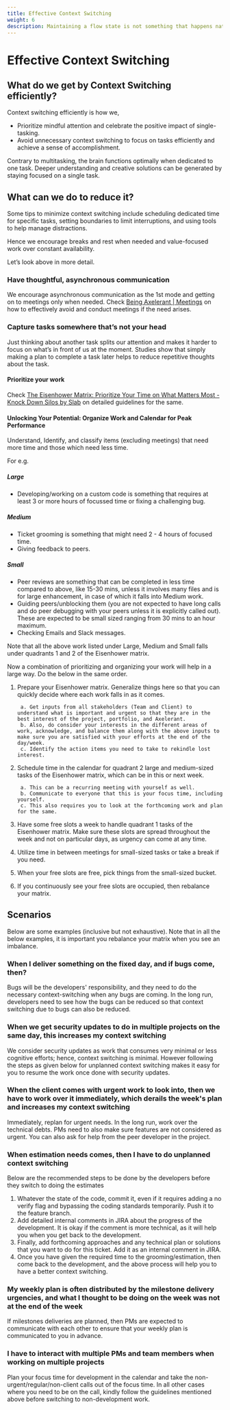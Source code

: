 ```yaml
---
title: Effective Context Switching
weight: 6
description: Maintaining a flow state is not something that happens naturally unless you guard it and take steps to make sure you spend as much as possible time in flow state.
---
```


# Effective Context Switching

## What do we get by Context Switching efficiently?

Context switching efficiently is how we,

- Prioritize mindful attention and celebrate the positive impact of single-tasking.
- Avoid unnecessary context switching to focus on tasks efficiently and achieve a sense of accomplishment.

Contrary to multitasking, the brain functions optimally when dedicated to one task. Deeper understanding and creative solutions can be generated by staying focused on a single task.

## What can we do to reduce it?

Some tips to minimize context switching include scheduling dedicated time for specific tasks, setting boundaries to limit interruptions, and using tools to help manage distractions.

Hence we encourage breaks and rest when needed and value-focused work over constant availability.

Let’s look above in more detail.

### Have thoughtful, asynchronous communication

We encourage asynchronous communication as the 1st mode and getting on to meetings only when needed. Check [Being Axelerant | Meetings](https://axelerant.atlassian.net/wiki/spaces/OA/pages/1447493744/Being+Axelerant#Meetings) on how to effectively avoid and conduct meetings if the need arises.

### Capture tasks somewhere that’s not your head

Just thinking about another task splits our attention and makes it harder to focus on what’s in front of us at the moment. Studies show that simply making a plan to complete a task later helps to reduce repetitive thoughts about the task.

#### Prioritize your work

Check [The Eisenhower Matrix: Prioritize Your Time on What Matters Most - Knock Down Silos by Slab](https://slab.com/blog/eisenhower-matrix/) on detailed guidelines for the same.

#### Unlocking Your Potential: Organize Work and Calendar for Peak Performance

Understand, Identify, and classify items (excluding meetings) that need more time and those which need less time.

For e.g.

##### Large

- Developing/working on a custom code is something that requires at least 3 or more hours of focussed time or fixing a challenging bug.

##### Medium

- Ticket grooming is something that might need 2 - 4 hours of focused time.
- Giving feedback to peers.

##### Small

- Peer reviews are something that can be completed in less time compared to above, like 15-30 mins, unless it involves many files and is for large enhancement, in case of which it falls into Medium work.
- Guiding peers/unblocking them (you are not expected to have long calls and do peer debugging with your peers unless it is explicitly called out). These are expected to be small sized ranging from 30 mins to an hour maximum.
- Checking Emails and Slack messages.

Note that all the above work listed under Large, Medium and Small falls under quadrants 1 and 2 of the Eisenhower matrix.

Now a combination of prioritizing and organizing your work will help in a large way. Do the below in the same order.

1. Prepare your Eisenhower matrix. Generalize things here so that you can quickly decide where each work falls in as it comes.

        a. Get inputs from all stakeholders (Team and Client) to understand what is important and urgent so that they are in the best interest of the project, portfolio, and Axelerant.
        b. Also, do consider your interests in the different areas of work, acknowledge, and balance them along with the above inputs to make sure you are satisfied with your efforts at the end of the day/week.
        c. Identify the action items you need to take to rekindle lost interest.

2. Schedule time in the calendar for quadrant 2 large and medium-sized tasks of the Eisenhower matrix, which can be in this or next week.

        a. This can be a recurring meeting with yourself as well.
        b. Communicate to everyone that this is your focus time, including yourself.
        c. This also requires you to look at the forthcoming work and plan for the same.

3. Have some free slots a week to handle quadrant 1 tasks of the Eisenhower matrix. Make sure these slots are spread throughout the week and not on particular days, as urgency can come at any time.
4. Utilize time in between meetings for small-sized tasks or take a break if you need.
5. When your free slots are free, pick things from the small-sized bucket.
6. If you continuously see your free slots are occupied, then rebalance your matrix.

## Scenarios

Below are some examples (inclusive but not exhaustive). Note that in all the below examples, it is important you rebalance your matrix when you see an imbalance.

### When I deliver something on the fixed day, and if bugs come, then?

Bugs will be the developers' responsibility, and they need to do the necessary context-switching when any bugs are coming. In the long run, developers need to see how the bugs can be reduced so that context switching due to bugs can also be reduced.

### When we get security updates to do in multiple projects on the same day, this increases my context switching

We consider security updates as work that consumes very minimal or less cognitive efforts; hence, context switching is minimal. However following the steps as given below for unplanned context switching makes it easy for you to resume the work once done with security updates.

### When the client comes with urgent work to look into, then we have to work over it immediately, which derails the week's plan and increases my context switching

Immediately, replan for urgent needs. In the long run, work over the technical debts. PMs need to also make sure features are not considered as urgent. You can also ask for help from the peer developer in the project.

### When estimation needs comes, then I have to do unplanned context switching

Below are the recommended steps to be done by the developers before they switch to doing the estimates

1. Whatever the state of the code, commit it, even if it requires adding a no verify flag and bypassing the coding standards temporarily. Push it to the feature branch.
2. Add detailed internal comments in JIRA about the progress of the development. It is okay if the comment is more technical, as it will help you when you get back to the development.
3. Finally, add forthcoming approaches and any technical plan or solutions that you want to do for this ticket. Add it as an internal comment in JIRA.
4. Once you have given the required time to the grooming/estimation, then come back to the development, and the above process will help you to have a better context switching.

### My weekly plan is often distributed by the milestone delivery urgencies, and what I thought to be doing on the week was not at the end of the week

If milestones deliveries are planned, then PMs are expected to communicate with each other to ensure that your weekly plan is communicated to you in advance.

### I have to interact with multiple PMs and team members when working on multiple projects

Plan your focus time for development in the calendar and take the non-urgent/regular/non-client calls out of the focus time. In all other cases where you need to be on the call, kindly follow the guidelines mentioned above before switching to non-development work.
